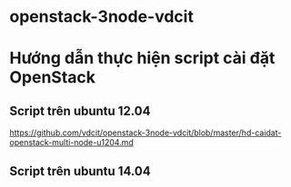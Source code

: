 openstack-3node-vdcit
=====================

# Hướng dẫn thực hiện script cài đặt OpenStack

## Script trên ubuntu 12.04

https://github.com/vdcit/openstack-3node-vdcit/blob/master/hd-caidat-openstack-multi-node-u1204.md

## Script trên ubuntu 14.04
